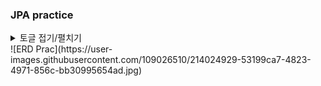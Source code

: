 ### JPA practice


<details>
<summary>토글 접기/펼치기</summary>
<div markdown="1">

안녕

</div>
</details>
![ERD Prac](https://user-images.githubusercontent.com/109026510/214024929-53199ca7-4823-4971-856c-bb30995654ad.jpg)

